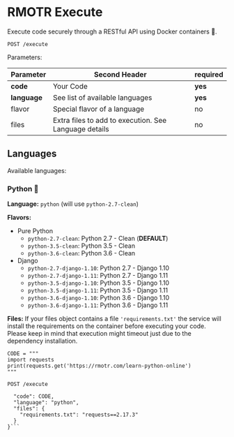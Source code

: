 # RMOTR Execute

Execute code securely through a RESTful API using Docker containers 🤖.

`POST /execute`

Parameters:

| Parameter    |                  Second Header                        | required |
| ------------ | ----------------------------------------------------- | -------- |
| **code**     | Your Code                                             | **yes**  |
| **language** | See list of available languages                       | **yes**  |
| flavor       | Special flavor of a language                          |    no    |
| files        | Extra files to add to execution. See Language details |    no    |


## Languages

Available languages:

### Python 🐍

**Language:** `python` (will use `python-2.7-clean`)

**Flavors:**

* Pure Python
  * `python-2.7-clean`: Python 2.7 - Clean (**DEFAULT**)
  * `python-3.5-clean`: Python 3.5 - Clean
  * `python-3.6-clean`: Python 3.6 - Clean
* Django
  * `python-2.7-django-1.10`: Python 2.7 - Django 1.10
  * `python-2.7-django-1.11`: Python 2.7 - Django 1.11
  * `python-3.5-django-1.10`: Python 3.5 - Django 1.10
  * `python-3.5-django-1.11`: Python 3.5 - Django 1.11
  * `python-3.6-django-1.10`: Python 3.6 - Django 1.10
  * `python-3.6-django-1.11`: Python 3.6 - Django 1.11

**Files:**
If your files object contains a file `'requirements.txt'` the service will install the requirements on the container before executing your code. Please keep in mind that execution might timeout just due to the dependency installation.

```
CODE = """
import requests
print(requests.get('https://rmotr.com/learn-python-online')
"""
```

`POST /execute`
```{
  "code": CODE,
  "language": "python",
  "files": {
    "requirements.txt": "requests==2.17.3"
  }
}```
